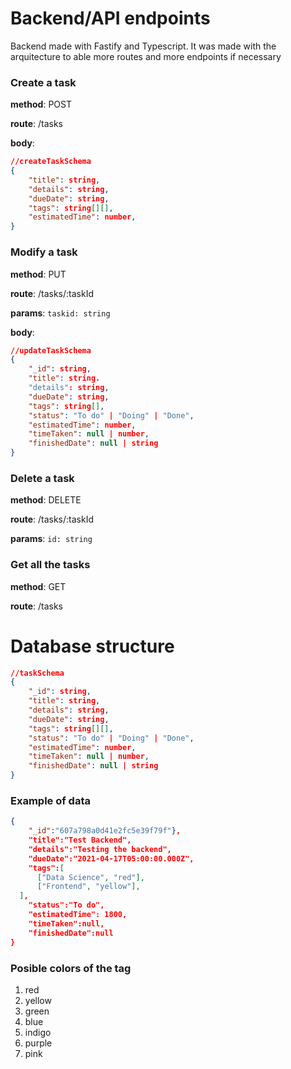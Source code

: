 # Backend/API endpoints

Backend made with Fastify and Typescript. It was made with the arquitecture to able more routes and more endpoints if necessary

### Create a task

**method**: POST

**route**: /tasks

**body**:

```json
//createTaskSchema
{
	"title": string,
	"details": string,
	"dueDate": string,
	"tags": string[][],
	"estimatedTime": number,
}
```

### Modify a task

**method**: PUT

**route**: /tasks/:taskId

**params**: `taskid: string`

**body**:

```json
//updateTaskSchema
{
	"_id": string,
	"title": string.
	"details": string,
	"dueDate": string,
	"tags": string[],
	"status": "To do" | "Doing" | "Done",
	"estimatedTime": number,
	"timeTaken": null | number,
	"finishedDate": null | string
}
```

### Delete a task

**method**: DELETE

**route**: /tasks/:taskId

**params**: `id: string`

### Get all the tasks

**method**: GET

**route**: /tasks

# Database structure

```json
//taskSchema
{
	"_id": string,
	"title": string,
	"details": string,
	"dueDate": string,
	"tags": string[][],
	"status": "To do" | "Doing" | "Done",
	"estimatedTime": number,
	"timeTaken": null | number,
	"finishedDate": null | string
}
```

### Example of data

```json
{
	"_id":"607a798a0d41e2fc5e39f79f"},
	"title":"Test Backend",
	"details":"Testing the backend",
	"dueDate":"2021-04-17T05:00:00.000Z",
	"tags":[
	  ["Data Science", "red"],
	  ["Frontend", "yellow"],
  ],
	"status":"To do",
	"estimatedTime": 1800,
	"timeTaken":null,
	"finishedDate":null
}
```

### Posible colors of the tag

1. red
2. yellow
3. green
4. blue
5. indigo
6. purple
7. pink
